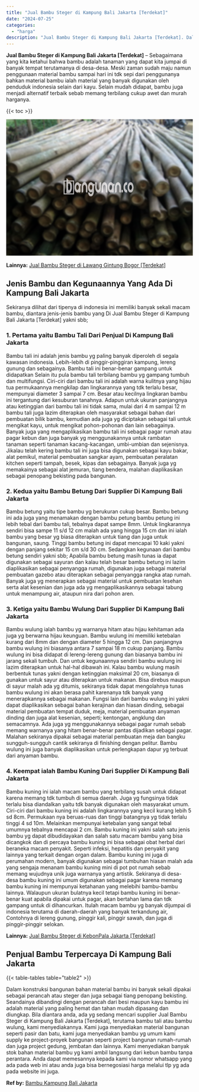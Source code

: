 ```yaml
---
title: "Jual Bambu Steger di Kampung Bali Jakarta [Terdekat]"
date: "2024-07-25"
categories: 
  - "harga"
description: "Jual Bambu Steger di Kampung Bali Jakarta [Terdekat]. Dalam konstruksi bangunan bahan material bambu ini banyak sekali dipakai sebagai perancah atau steger d..."
---
```


**Jual Bambu Steger di Kampung Bali Jakarta \[Terdekat\]** – Sebagaimana yang kita ketahui bahwa bambu adalah tanaman yang dapat kita jumpai di banyak tempat terutamanya di desa-desa. Meski zaman sudah maju namun penggunaan material bambu sampai hari ini tdk sepi dari penggunanya bahkan material bambu ialah material yang banyak digunakan oleh penduduk indonesia selain dari kayu. Selain mudah didapat, bambu juga menjadi alternatif terbaik sebab memang terbilang cukup awet dan murah harganya.

{{< toc >}}

![Jual Bambu Steger di Kampung Bali Jakarta [Terdekat]](/images/jual-bambu-tali-34.png)

**Lainnya:** [Jual Bambu Steger di Lawang Gintung Bogor \[Terdekat\]](https://bambu.bangunan.co/jual-bambu-steger-di-lawang-gintung-bogor-terdekat/)

## Jenis Bambu dan Kegunaannya Yang Ada Di Kampung Bali Jakarta

Sekiranya dilihat dari tipenya di indonesia ini memiliki banyak sekali macam bambu, diantara jenis-jenis bambu yang Di Jual Bambu Steger di Kampung Bali Jakarta \[Terdekat\] yakni sbb;

### 1\. Pertama yaitu Bambu Tali Dari Penjual Di Kampung Bali Jakarta

Bambu tali ini adalah jenis bambu yg paling banyak diperoleh di segala kawasan indonesia. Lebih-lebih di pinggir-pinggiran kampung, lereng gunung dan sebagainya. Bambu tali ini benar-benar gampang untuk didapatkan Selain itu pula bambu tali terbilang bambu yg gampang tumbuh dan multifungsi. Ciri-ciri dari bambu tali ini adalah warna kulitnya yang hijau tua permukaannya mengkilap dan lingkarannya yang tdk terlalu besar, mempunyai diameter 3 sampai 7 cm. Besar atau kecilnya lingkaran bambu ini tergantung dari kesuburan tanahnya. Adapun untuk ukuran panjangnya atau ketinggian dari bambu tali ini tidak sama, mulai dari 4 m sampai 12 m bambu tali juga lazim diterapkan oleh masyarakat sebagai bahan dari pembuatan bilik bambu, kemudian ada juga yg diciptakan sebagai tali untuk mengikat kayu, untuk mengikat pohon-pohonan dan lain sebagainya. Banyak juga yang mengaplikasikan bambu tali ini sebagai pagar rumah atau pagar kebun dan juga banyak yg menggunakannya untuk rambatan tanaman seperti tanaman kacang-kacangan, umbi-umbian dan sejenisnya. Jikalau telah kering bambu tali ini juga bisa digunakan sebagai kayu bakar, alat pemikul, material pembuatan sangkar ayam, pembuatan peralatan kitchen seperti tampah, besek, kipas dan sebagainya. Banyak juga yg memakainya sebagai alat jemuran, tiang bendera, malahan diaplikasikan sebagai penopang bekisting pada bangunan.

### 2\. Kedua yaitu Bambu Betung Dari Supplier Di Kampung Bali Jakarta

Bambu betung yaitu tipe bambu yg berukuran cukup besar. Bambu betung ini ada juga yang menamakan dengan bambu petung bambu petung ini lebih tebal dari bambu tali, tebalnya dapat sampe 8mm. Untuk lingkarannya sendiri bisa sampe 11 s/d 12 cm malah ada yang hingga 15 cm dan ini ialah bambu yang besar yg biasa diterapkan untuk tiang dan juga untuk bangunan, saung. Tinggi bambu betung ini dapat mencapai 10 kaki yakni dengan panjang sekitar 15 cm s/d 30 cm. Sedangkan kegunaan dari bambu betung sendiri yakni sbb; Apabila bambu betung masih tunas ia dapat digunakan sebagai sayuran dan kalau telah besar bambu betung ini lazim diaplikasikan sebagai penyangga rumah, digunakan juga sebagai material pembuatan gazebo atau diterapkan sebagai penyangga rangka atap rumah. Banyak juga yg menerapkan sebagai material untuk pembuatan lesehan serta alat kesenian dan juga ada yg mengaplikasikannya sebagai tabung untuk menampung air, ataupun nira dari pohon aren.

### 3\. Ketiga yaitu Bambu Wulung Dari Supplier Di Kampung Bali Jakarta

Bambu wulung ialah bambu yg warnanya hitam atau hijau kehitaman ada juga yg berwarna hijau keunguan. Bambu wulung ini memiliki ketebalan kurang dari 8mm dan dengan diameter 5 hingga 12 cm. Dan panjangnya bambu wulung ini biasanya antara 7 sampai 18 m cukup panjang. Bambu wulung ini bisa didapat di lereng-lereng gunung dan biasanya bambu ini jarang sekali tumbuh. Dan untuk kegunaannya sendiri bambu wulung ini lazim diterapkan untuk hal-hal dibawah ini. Kalau bambu wulung masih berbentuk tunas yakni dengan ketinggian maksimal 20 cm, biasanya di gunakan untuk sayur atau diterapkan untuk makanan. Bisa direbus maupun di sayur malah ada yg ditumis, sekiranya tidak dapat mengolahnya tunas bambu wulung ini akan berasa pahit karenanya tdk banyak yang menerapkannya sebagai makanan. Fungsi lain dari bambu wulung ini yakni dapat diaplikasikan sebagai bahan kerajinan dan hiasan dinding, sebagai material pembuatan tempat duduk, meja, material pembuatan anyaman dinding dan juga alat kesenian, seperti; kentongan, angklung dan semacamnya. Ada juga yg menggunakannya sebagai pagar rumah sebab memang warnanya yang hitam benar-benar pantas dijadikan sebagai pagar. Malahan sekiranya dipakai sebagai material pembuatan meja dan bangku sungguh-sungguh cantik sekiranya di finishing dengan pelitur. Bambu wulung ini juga banyak diaplikasikan untuk perlengkapan dapur yg terbuat dari anyaman bambu.

### 4\. Keempat ialah Bambu Kuning Dari Supplier Di Kampung Bali Jakarta

Bambu kuning ini ialah macam bambu yang terbilang susah untuk didapat karena memang tdk tumbuh di semua daerah. Juga yg fungsinya tidak terlalu bisa diandalkan yaitu tdk banyak digunakan oleh masyarakat umum. Ciri-ciri dari bambu kuning ini adalah lingkarannya yang kecil kurang lebih 5 sd 8cm. Permukaan nya beruas-ruas dan tinggi batangnya yg tidak terlalu tinggi 4 sd 10m. Melainkan mempunyai ketebalan yang sangat tebal umumnya tebalnya mencapai 2 cm. Bambu kuning ini yakni salah satu jenis bambu yg dapat dibudidayakan dan salah satu macam bambu yang bisa dicangkok dan di percaya bambu kuning ini bisa sebagai obat herbal dari beraneka macam penyakit. Seperti infeksi, hepatitis dan penyakit yang lainnya yang terkait dengan organ dalam. Bambu kuning ini juga di perumahan modern, banyak digunakan sebagai tumbuhan hiasan malah ada yang sengaja menanam bambu kuning mini di pot pot rumah sebab memang wujudnya unik juga warnanya yang artistik. Sekiranya di desa-desa bambu kuning ini umum digunakan sebagai pagar karena memang bambu kuning ini mempunyai ketahanan yang melebihi bambu-bambu lainnya. Walaupun ukuran bulatnya kecil tetapi bambu kuning ini benar-benar kuat apabila dipakai untuk pagar, akan bertahan lama dan tdk gampang untuk di dihancurkan. Itulah macam bambu yg banyak dijumpai di indonesia terutama di daerah-daerah yang banyak terkandung air, Contohnya di lereng gunung, pinggir kali, pinggir sawah, dan juga di pinggir-pinggir selokan.

**Lainnya:** [Jual Bambu Steger di KebonPala Jakarta \[Terdekat\]](https://bambu.bangunan.co/jual-bambu-steger-di-kebonpala-jakarta-terdekat/)

## Penjual Bambu Terpercaya Di Kampung Bali Jakarta

{{< table-tables table="table2" >}}

Dalam konstruksi bangunan bahan material bambu ini banyak sekali dipakai sebagai perancah atau steger dan juga sebagai tiang penopang bekisting. Seandainya dibandingi dengan perancah dari besi maupun kayu bambu ini adalah material yang paling hemat dan tahan mudah dipasang dan diungkap. Bila diantara anda, ada yg sedang mencari supplier Jual Bambu Steger di Kampung Bali Jakarta \[Terdekat\], terutama bambu tali atau bambu wulung, kami menyediakannya. Kami juga menyediakan material bangunan seperti pasir dan batu, kami juga menyediakan bambu yg umum kami supply ke project-proyek bangunan seperti project bangunan rumah-rumah dan juga project gedung, jembatan dan lainnya. Kami menyediakan banyak stok bahan material bambu yg kami ambil langsung dari kebun bambu tanpa perantara. Anda dapat memesannya kepada kami via nomor whatsapp yang ada pada web ini atau anda juga bisa bernegosiasi harga melalui tlp yg ada pada website ini juga.

**Ref by:** [Bambu Kampung Bali Jakarta](https://id.wikipedia.org/wiki/Bambu)
